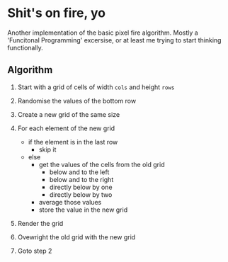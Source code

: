 # Shit's on fire, yo

Another implementation of the basic pixel fire algorithm. Mostly a
'Funcitonal Programming' excersise, or at least me trying to start
thinking functionally.

## Algorithm

1. Start with a grid of cells of width `cols` and height `rows`

2. Randomise the values of the bottom row

3. Create a new grid of the same size

4. For each element of the new grid 
    * if the element is in the last row
       -  skip it
    * else
        - get the values of the cells from the old grid
            - below and to the left
            - below and to the right
            - directly below by one
            - directly below by two
        - average those values
        - store the value in the new grid

5. Render the grid

6. Ovewright the old grid with the new grid

7. Goto step 2


            
